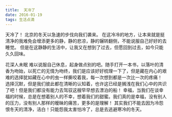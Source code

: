 ```yaml
---
title:  天冷了
date: 2016-01-19
tags: 生活点滴
---
```


天冷了！
北京的冬天以急速的步伐向我们袭来。
在这冷冷的地方，让本来就是挺清净的我难免会增添更多的静，静的悲凉，静的辗转翻侧，不能说服自己好好的去睡觉。
但是在这静静的生活中，让我又在想到了过去，但愿回到过去，如今只能久久回味。

花深人未眠
难以说服自己休息，起身做点别的吧。随手打开一本书，以落叶的清香为吻始，以死亡的无情为吻终，我们是应该好好梳理一下了，但是藏在内心的艰难的选择犹如藏在心中的虫一样撕咬着我，每一次想到都是一次比一次的疼痛！
选择沉默，但是我们彼此都在清晰的认知着，也许这已经是搁浅在我们心中的共识了吧！但是我们都没有能力去驾驭这艘早早想去漂泊的船！
幸福，当我们在谈幸福的时候，总是在想着别人的不幸，想着我们的甜蜜。我们真的是幸福，没有别人的压力，没有别人那样的暧昧的痛苦，更多的是理解！
其实我们不能去因为冷怨恨冬天的清净，洁白！只能怨我太害怕冷了，总是去逃避寒冷的冬天。

